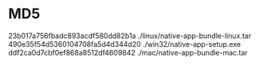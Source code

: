 # MD5
23b017a756fbadc893acdf580dd82b1a  ./linux/native-app-bundle-linux.tar
490e35f54d5360104708fa5d4d344d20  ./win32/native-app-setup.exe
ddf2ca0d7cbf0ef868a8512df4609842  ./mac/native-app-bundle-mac.tar


